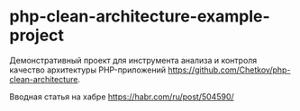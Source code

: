# php-clean-architecture-example-project

Демонстративный проект для инструмента анализа и контроля качество архитектуры PHP-приложений https://github.com/Chetkov/php-clean-architecture.

Вводная статья на хабре https://habr.com/ru/post/504590/
